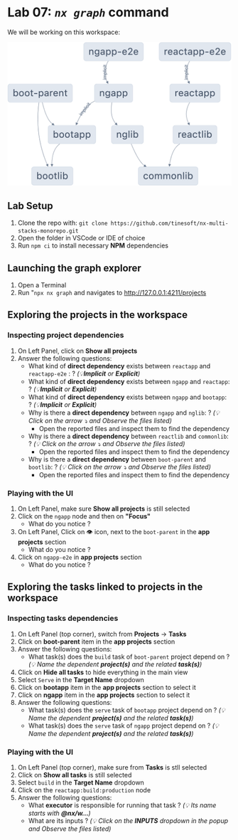 # Lab 07: _`nx graph`_ command

We will be working on this workspace:

![Alt text](../lab-common/lab-nx-multi-stacks-monorepo.png)

## Lab Setup

1. Clone the repo with: `git clone https://github.com/tinesoft/nx-multi-stacks-monorepo.git`
2. Open the folder in VSCode or IDE of choice
3. Run `npm ci` to install  necessary **NPM** dependencies

## Launching the graph explorer

1. Open a Terminal
2. Run "`npx nx graph` and navigates to http://127.0.0.1:4211/projects

## Exploring the projects in the workspace

### Inspecting project dependencies

1. On Left Panel, click on **Show all projects**
2. Answer the following questions:
    * What kind of **direct dependency** exists between `reactapp` and `reactapp-e2e` : ? _(💡**Implicit** or **Explicit**)_
    * What kind of **direct dependency** exists between `ngapp` and `reactapp`: ? _(💡**Implicit** or **Explicit**)_
    * What kind of **direct dependency** exists between `ngapp` and `bootapp`: ? _(💡**Implicit** or **Explicit**)_
    * Why is there a **direct dependency** between `ngapp` and `nglib`: ? _(💡 Click on the arrow ⤵ and Observe the files listed)_
        * Open the reported files and inspect them to find the dependency
    * Why is there a **direct dependency** between `reactlib` and `commonlib`: ? _(💡 Click on the arrow ⤵ and Observe the files listed)_
        * Open the reported files and inspect them to find the dependency
    * Why is there a **direct dependency** between `boot-parent` and `bootlib`: ? _(💡 Click on the arrow ⤵ and Observe the files listed)_
        * Open the reported files and inspect them to find the dependency

### Playing with the UI

1. On Left Panel, make sure **Show all projects** is still selected
2. Click on the `ngapp` node and then on **"Focus"**
    * What do you notice ?
3. On Left Panel, Click on 👁️ icon, next to the `boot-parent` in the **app projects** section
    * What do you notice ?
4. Click on `ngapp-e2e` in **app projects** section
    * What do you notice ?

## Exploring the tasks linked to projects in the workspace

### Inspecting tasks dependencies

1. On Left Panel (top corner), switch from **Projects** -> **Tasks**
2. Click on **boot-parent** item in the **app projects** section
3. Answer the following questions:
    * What task(s) does the `build` task of `boot-parent` project depend on ? _(💡 Name the dependent **project(s)** and the related **task(s)**)_
4. Click on  **Hide all tasks** to hide everything in the main view
5. Select `Serve` in the **Target Name** dropdown
6. Click on **bootapp** item in the **app projects** section to select it
7. Click on **ngapp** item in the **app projects** section to select it
8. Answer the following questions:
    * What task(s) does the `serve` task of `bootapp` project depend on ? _(💡 Name the dependent **project(s)** and the related **task(s)**)_
    * What task(s) does the `serve` task of `ngapp` project depend on ? _(💡 Name the dependent **project(s)** and the related **task(s)**)_

### Playing with the UI

1. On Left Panel (top corner), make sure from **Tasks** is stll selected
2. Click on **Show all tasks** is still selected
3. Select `build` in the **Target Name** dropdown
4. Click on the `reactapp:build:production` node
8. Answer the following questions:
    * What **executor** is responsible for running that task ? _(💡 Its name starts with **@nx/w...**)_
    * What are its inputs ? _(💡 Click on the **INPUTS** dropdown in the popup and Observe the files listed)_
